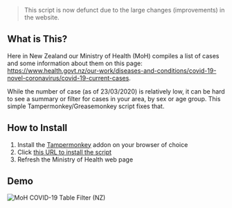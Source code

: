 > This script is now defunct due to the large changes (improvements) in the website.

## What is This?

Here in New Zealand our Ministry of Health (MoH) compiles a list of cases and some information about them on this page: https://www.health.govt.nz/our-work/diseases-and-conditions/covid-19-novel-coronavirus/covid-19-current-cases.

While the number of case (as of 23/03/2020) is relatively low, it can be hard to see a summary or filter for cases in your area, by sex or age group. This simple Tampermonkey/Greasemonkey script fixes that.

## How to Install

1. Install the [Tampermonkey](https://www.tampermonkey.net/) addon on your browser of choice
2. Click [this URL to install the script](https://github.com/finnito/nz-covid-19-cases-table-filter/raw/master/covid-19-moh-filter.user.js)
3. Refresh the Ministry of Health web page

## Demo

![MoH COVID-19 Table Filter (NZ)](https://raw.githubusercontent.com/finnito/nz-covid-19-cases-table-filter/master/covid-table-filter.gif)
